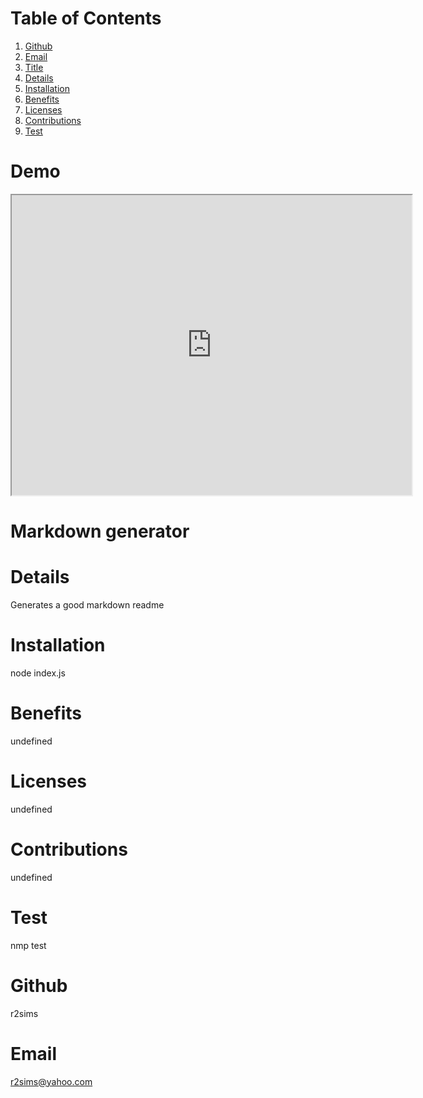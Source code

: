 # Table of Contents
  1. [Github](#Github)
  2. [Email](#Email)
  3. [Title](#Title)
  4. [Details](#Details)
  5. [Installation](#Installation)
  6. [Benefits](#Benefits)
  7. [Licenses](#Licenses)
  8. [Contributions](#Contributions)
  9. [Test](#Test)
  
  # Demo
<iframe src="https://drive.google.com/file/d/1XYEerdsle2oN96u4JsO_uelf7AFj2dsb/preview" width="640" height="480"></iframe>

  # Markdown generator
# Details
Generates a good markdown readme
# Installation
node index.js
# Benefits
undefined
# Licenses
undefined
# Contributions
undefined
# Test
nmp test
# Github
r2sims
# Email
r2sims@yahoo.com
  